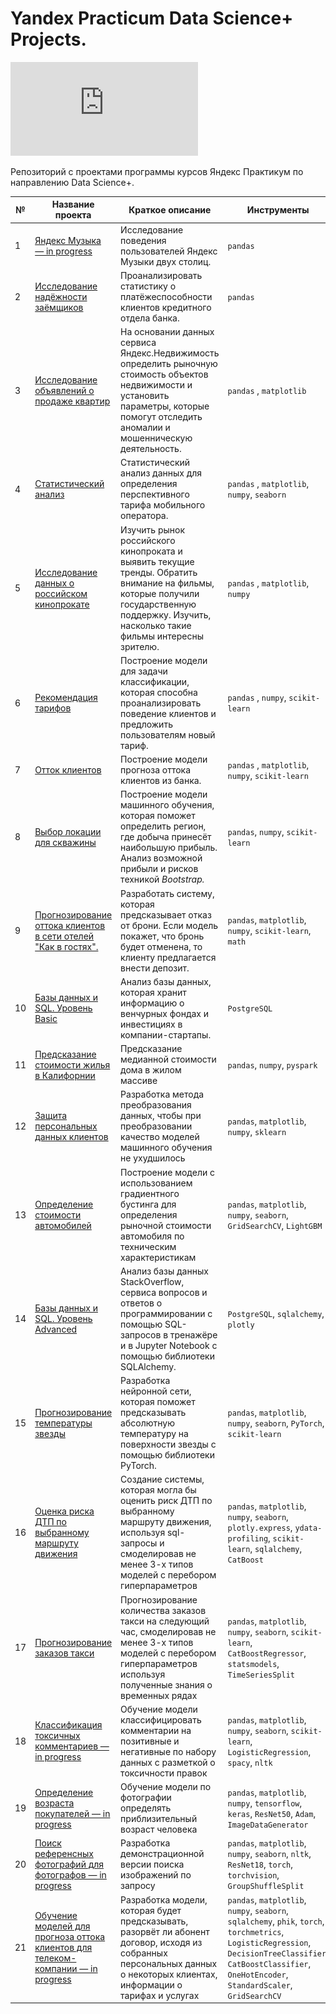 # Yandex Practicum Data Science+ Projects.

![Диплом о профессиональной переподготовке](https://github.com/kiselev-sergei/yandex_praktikum/blob/main/%D0%9A%D0%B8%D1%81%D0%B5%D0%BB%D0%B5%D0%B2%20%D0%A1%D0%B5%D1%80%D0%B3%D0%B5%D0%B9%20%D0%A1%D0%B5%D1%80%D0%B3%D0%B5%D0%B5%D0%B2%D0%B8%D1%87_20232%D0%A6%D0%9F%D0%94%D0%A100013.pdf)

Репозиторий с проектами программы курсов Яндекс Практикум по направлению Data Science+.

| № | Название проекта  | Краткое описание | Инструменты |
|--|--|--|--|
|1| [Яндекс Музыка — in progress]() | Исследование поведения пользователей Яндекс Музыки двух столиц. | `pandas` |
|2| [Исследование надёжности заёмщиков](https://github.com/kiselev-sergei/yandex_praktikum/tree/main/02_credits_EDA) | Проанализировать статистику о платёжеспособности клиентов кредитного отдела банка. | `pandas` |
|3| [Исследование объявлений о продаже квартир](https://github.com/kiselev-sergei/yandex_praktikum/tree/main/03_realty_EDA) | На основании данных сервиса Яндекс.Недвижимость определить рыночную стоимость объектов недвижимости и установить параметры, которые помогут отследить аномалии и мошенническую деятельность. | `pandas` , `matplotlib`|
|4| [Статистический анализ](https://github.com/kiselev-sergei/yandex_praktikum/tree/main/04_stat_analysis) | Статистический анализ данных для определения перспективного тарифа мобильного оператора. | `pandas` , `matplotlib`, `numpy`, `seaborn`|
|5| [Исследование данных о российском кинопрокате](https://github.com/kiselev-sergei/yandex_praktikum/tree/main/05_agg_proj_films_EDA) | Изучить рынок российского кинопроката и выявить текущие тренды. Обратить внимание на фильмы, которые получили государственную поддержку. Изучить, насколько такие фильмы интересны зрителю. | `pandas` , `matplotlib`, `numpy`|
|6| [Рекомендация тарифов](https://github.com/kiselev-sergei/yandex_praktikum/tree/main/06_tariff_recommendation_ML) | Построение модели для задачи классификации, которая способна проанализировать поведение клиентов и предложить пользователям новый тариф. | `pandas` , `numpy`, `scikit-learn`|
|7| [Отток клиентов](https://github.com/kiselev-sergei/yandex_praktikum/tree/main/07_banking_outflow_ML) | Построение модели прогноза оттока клиентов из банка. | `pandas` , `matplotlib`, `numpy`, `scikit-learn`|
|8| [Выбор локации для скважины](https://github.com/kiselev-sergei/yandex_praktikum/tree/main/08_ml_business) | Построение модели машинного обучения, которая поможет определить регион, где добыча принесёт наибольшую прибыль. Анализ возможной прибыли и рисков техникой _Bootstrap._ | `pandas`, `numpy`, `scikit-learn`|
|9| [Прогнозирование оттока клиентов в сети отелей "Как в гостях".](https://github.com/kiselev-sergei/yandex_praktikum/tree/main/09_agg_proj2_hotel_clients) | Разработать систему, которая предсказывает отказ от брони. Если модель покажет, что бронь будет отменена, то клиенту предлагается внести депозит. | `pandas`, `matplotlib`, `numpy`, `scikit-learn`, `math`|
|10| [Базы данных и SQL. Уровень Basic](https://github.com/kiselev-sergei/yandex_praktikum/tree/main/10_basic_SQL) | Анализ базы данных, которая хранит информацию о венчурных фондах и инвестициях в компании-стартапы.  | `PostgreSQL`|
|11| [Предсказание стоимости жилья в Калифорнии](https://github.com/kiselev-sergei/yandex_praktikum/tree/main/11_big_data_SPARK) | Предсказание медианной стоимости дома в жилом массиве | `pandas`, `numpy`, `pyspark`|
|12| [Защита персональных данных клиентов](https://github.com/kiselev-sergei/yandex_praktikum/tree/main/12_pers_data_security) | Разработка метода преобразования данных, чтобы при преобразовании качество моделей машинного обучения не ухудшилось | `pandas`, `matplotlib`, `numpy`, `sklearn`|
|13| [Определение стоимости автомобилей](https://github.com/kiselev-sergei/yandex_praktikum/tree/main/13_boosting_car_price_pred) | Построение модели с использованием градиентного бустинга для определения рыночной стоимости автомобиля по техническим характеристикам| `pandas`, `matplotlib`, `numpy`, `seaborn`, `GridSearchCV`, `LightGBM`|
|14| [Базы данных и SQL. Уровень Advanced](https://github.com/kiselev-sergei/yandex_praktikum/tree/main/14_advanced_SQL) | Анализ базы данных StackOverflow, сервиса вопросов и ответов о программировании с помощью SQL-запросов в тренажёре и в Jupyter Notebook с помощью библиотеки SQLAlchemy.  | `PostgreSQL`, `sqlalchemy`, `plotly`|
|15| [Прогнозирование температуры звезды](https://github.com/kiselev-sergei/yandex_praktikum/tree/main/15_neural_nets_stars) | Разработка нейронной сети, которая поможет предсказывать абсолютную температуру на поверхности звезды с помощью библиотеки PyTorch.  | `pandas`, `matplotlib`, `numpy`, `seaborn`, `PyTorch`, `scikit-learn`|
|16| [Оценка риска ДТП по выбранному маршруту движения](https://github.com/kiselev-sergei/yandex_praktikum/tree/main/16_agg_proj3_car_crash) | Cоздание системы, которая могла бы оценить риск ДТП по выбранному маршруту движения, используя sql-запросы и смоделировав не менее 3-х типов моделей с перебором гиперпараметров  | `pandas`, `matplotlib`, `numpy`, `seaborn`, `plotly.express`, `ydata-profiling`, `scikit-learn`, `sqlalchemy`, `CatBoost`|
|17| [Прогнозирование заказов такси](https://github.com/kiselev-sergei/yandex_praktikum/tree/main/17_time_series_taxi) | Прогнозирование количества заказов такси на следующий час, смоделировав не менее 3-х типов моделей с перебором гиперпараметров используя полученные знания о временных рядах| `pandas`, `matplotlib`, `numpy`, `seaborn`, `scikit-learn`, `CatBoostRegressor`, `statsmodels`, `TimeSeriesSplit`|
|18| [Классификация токсичных комментариев — in progress]() | Обучение модели классифицировать комментарии на позитивные и негативные по набору данных с разметкой о токсичности правок| `pandas`, `matplotlib`, `numpy`, `seaborn`, `scikit-learn`, `LogisticRegression`, `spacy`, `nltk`|
|19| [Определение возраста покупателей — in progress](https://github.com/vadimprimakov/Yandex_practicum_DS_Plus/blob/main/19_customer_age/19_customer_age.ipynb) | Обучение модели по фотографии определять приблизительный возраст человека| `pandas`, `matplotlib`, `numpy`, `tensorflow`, `keras`, `ResNet50`, `Adam`, `ImageDataGenerator`|
|20| [Поиск референсных фотографий для фотографов — in progress](https://github.com/vadimprimakov/Yandex_practicum_DS_Plus/blob/main/20_search_photos/20_search_photos.ipynb) | Разработка демонстрационной версии поиска изображений по запросу| `pandas`, `matplotlib`, `numpy`, `seaborn`, `nltk`, `ResNet18`, `torch`, `torchvision`, `GroupShuffleSplit`|
|21| [Обучение моделей для прогноза оттока клиентов для телеком-компании — in progress](https://github.com/vadimprimakov/Yandex_practicum_DS_Plus/blob/main/21_telecom/21_telecom.ipynb) | Разработка модели, которая будет предсказывать, разорвёт ли абонент договор, исходя из собранных персональных данных о некоторых клиентах, информации о тарифах и услугах| `pandas`, `matplotlib`, `numpy`, `seaborn`, `sqlalchemy`, `phik`, `torch`, `torchmetrics`, `LogisticRegression`, `DecisionTreeClassifier`, `CatBoostClassifier`, `OneHotEncoder`, `StandardScaler`, `GridSearchCV`|
